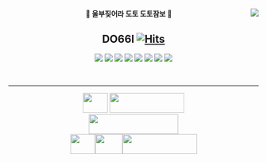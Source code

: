 



<div align="center">
  

<img align="right" src="https://github-readme-stats.vercel.app/api?username=Do66i&theme=dark&show_icons=true" />
  
 #### 🐘 울부짖어라 도토 도토잠보 🦣
 ## DO66I [![Hits](https://hits.seeyoufarm.com/api/count/incr/badge.svg?url=https%3A%2F%2Fgithub.com%2FDo66ihit-counter&count_bg=%236B42B4&title_bg=%23C2B6B6&icon=counter-strike.svg&icon_color=%23FFF8F8&title=hits&edge_flat=true)](https://hits.seeyoufarm.com)


<p>
<img src="https://img.shields.io/badge/Vue-4FC08D?style=for-the-badge&logo=Vue.js&logoColor=white">
<img src="https://img.shields.io/badge/React-61DAFB?style=for-the-badge&logo=React&logoColor=white">
<img src="https://img.shields.io/badge/Axios-5A29E4?style=for-the-badge&logo=Axios&logoColor=white">
<img src="https://img.shields.io/badge/JavaScript-F7DF1E?style=for-the-badge&logo=JavaScript&logoColor=white">
<img src="https://img.shields.io/badge/Git-F05032?style=for-the-badge&logo=Git&logoColor=white">
<img src="https://img.shields.io/badge/Visual Studio-5C2D91?style=for-the-badge&logo=Visual Studio&logoColor=white">
<img src="https://img.shields.io/badge/Slack-4A154B?style=for-the-badge&logo=Slack&logoColor=white">
<img src="https://img.shields.io/badge/Stack Overflow-F58025?style=for-the-badge&logo=Stack Overflow&logoColor=white">
<!--<img src="https://img.shields.io/badge/Apple-000000?style=for-the-badge&logo=Apple&logoColor=white">-->
</p>
  </br>

---

  

<div>
<!-- <h3 align="center"><b>🐋 Social 🦭</b></h3>
<p align="center">
<a href="https://velog.io/@do66i"><img src="http://img.shields.io/badge/-Velog-20c997?style=for-the-badge&link=https://velog.io/@do66i"/></a>
  </br>
  </br>
</p> -->
  <img style="width: 50px; height: 40px;" src="https://img.shields.io/badge/-green?style=social&logo=Nike&logoColor=111111"/>
<img style="width: 150px; height: 40px;" src="https://img.shields.io/badge/LOVE-green?style=social&logo=Adidas&logoColor=000000"/></div>
<img style="width: 180px; height: 40px;" src="https://img.shields.io/badge/COFFEE-green?style=social&logo=Starbucks&logoColor=006241" /><br/>
<img style="width: 50px; height: 40px;" src="https://img.shields.io/badge/-green?style=social&logo=Discord&logoColor=5865F2"/><img style="width: 55px; height: 40px;" src="https://img.shields.io/badge/-green?style=social&logo=Steam&logoColor=#000000"/><img style="width: 150px; height: 40px;" src="https://img.shields.io/badge/GAME-green?style=social&logo=Battle.net&logoColor=148EFF"/>



</div>

